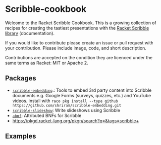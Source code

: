 # Scribble-cookbook

Welcome to the Racket Scribble Cookbook. This is a growing collection of recipes for creating the tastiest presentations with the [Racket Scribble library](https://docs.racket-lang.org/scribble/index.html) (documentation).

If you would like to contribute please create an issue or pull request with your contribution. Please include image, code, and short description.

Contributions are accepted on the condition they are licenced under the same terms as Racket: MIT or Apache 2.

## Packages

* [`scribble-embedding`](https://github.com/shriram/scribble-embedding).: Tools to embed 3rd party content into Scribble documents e.g.  Google Forms (surveys, quizzes, etc.) and YouTube videos. install with `raco pkg install --type github https://github.com/shriram/scribble-embedding.git`
* [`scribble-slideshow`](https://docs.racket-lang.org/scribble-slideshow/index.html): Write slideshows using Scribble
* [`abnf`](https://pkgs.racket-lang.org/package/abnf): Attributed BNFs for Scribble
* https://pkgd.racket-lang.org/pkgn/search?q=&tags=scribble+

## Examples


